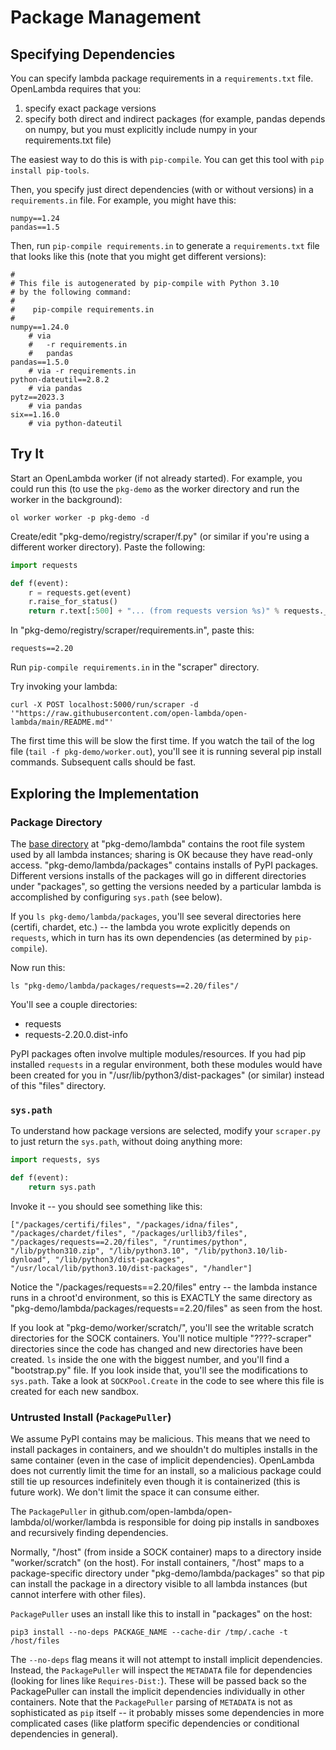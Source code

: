 # Package Management

## Specifying Dependencies

You can specify lambda package requirements in a `requirements.txt`
file.  OpenLambda requires that you:

1. specify exact package versions
2. specify both direct and indirect packages (for example, pandas depends on numpy, but you must explicitly include numpy in your requirements.txt file)


The easiest way to do this is with `pip-compile`.  You can get this
tool with `pip install pip-tools`.

Then, you specify just direct dependencies (with or without versions)
in a `requirements.in` file.  For example, you might have this:

```
numpy==1.24
pandas==1.5
```

Then, run `pip-compile requirements.in` to generate a
`requirements.txt` file that looks like this (note that you might get
different versions):

```
#
# This file is autogenerated by pip-compile with Python 3.10
# by the following command:
#
#    pip-compile requirements.in
#
numpy==1.24.0
    # via
    #   -r requirements.in
    #   pandas
pandas==1.5.0
    # via -r requirements.in
python-dateutil==2.8.2
    # via pandas
pytz==2023.3
    # via pandas
six==1.16.0
    # via python-dateutil
```

## Try It

Start an OpenLambda worker (if not already started).  For example, you
could run this (to use the `pkg-demo` as the worker directory and run
the worker in the background):

```
ol worker worker -p pkg-demo -d
```

Create/edit "pkg-demo/registry/scraper/f.py" (or similar if you're using
a different worker directory).  Paste the following:

```python
import requests

def f(event):
    r = requests.get(event)
    r.raise_for_status()
    return r.text[:500] + "... (from requests version %s)" % requests.__version__
```

In "pkg-demo/registry/scraper/requirements.in", paste this:

```
requests==2.20
```

Run `pip-compile requirements.in` in the "scraper" directory.

Try invoking your lambda:

```
curl -X POST localhost:5000/run/scraper -d '"https://raw.githubusercontent.com/open-lambda/open-lambda/main/README.md"'
```

The first time this will be slow the first time.  If you watch the
tail of the log file (`tail -f pkg-demo/worker.out`), you'll see it is
running several pip install commands.  Subsequent calls should be
fast.

## Exploring the Implementation

### Package Directory

The [base directory](base-image.md) at "pkg-demo/lambda" contains the
root file system used by all lambda instances; sharing is OK because
they have read-only access.  "pkg-demo/lambda/packages" contains
installs of PyPI packages.  Different versions installs of the
packages will go in different directories under "packages", so getting
the versions needed by a particular lambda is accomplished by
configuring `sys.path` (see below).

If you `ls pkg-demo/lambda/packages`, you'll see several directories
here (certifi, chardet, etc.) -- the lambda you wrote explicitly
depends on `requests`, which in turn has its own dependencies
(as determined by `pip-compile`).

Now run this:

```
ls "pkg-demo/lambda/packages/requests==2.20/files"/
```

You'll see a couple directories:
* requests
* requests-2.20.0.dist-info

PyPI packages often involve multiple modules/resources.  If you had
pip installed `requests` in a regular environment, both these modules
would have been created for you in "/usr/lib/python3/dist-packages"
(or similar) instead of this "files" directory.

### `sys.path`

To understand how package versions are selected, modify your
`scraper.py` to just return the `sys.path`, without doing anything more:

```python
import requests, sys

def f(event):
    return sys.path
```

Invoke it -- you should see something like this:

```
["/packages/certifi/files", "/packages/idna/files", "/packages/chardet/files", "/packages/urllib3/files", "/packages/requests==2.20/files", "/runtimes/python", "/lib/python310.zip", "/lib/python3.10", "/lib/python3.10/lib-dynload", "/lib/python3/dist-packages", "/usr/local/lib/python3.10/dist-packages", "/handler"]
```

Notice the "/packages/requests==2.20/files" entry -- the lambda
instance runs in a chroot'd environment, so this is EXACTLY the same
directory as "pkg-demo/lambda/packages/requests==2.20/files" as seen
from the host.

If you look at "pkg-demo/worker/scratch/", you'll see the writable
scratch directories for the SOCK containers.  You'll notice multiple
"????-scraper" directories since the code has changed and new
directories have been created.  `ls` inside the one with the biggest
number, and you'll find a "bootstrap.py" file.  If you look inside
that, you'll see the modifications to `sys.path`.  Take a look at
`SOCKPool.Create` in the code to see where this file is created for
each new sandbox.

### Untrusted Install (`PackagePuller`)

We assume PyPI contains may be malicious.  This means that we need to
install packages in containers, and we shouldn't do multiples installs
in the same container (even in the case of implicit dependencies).
OpenLambda does not currently limit the time for an install, so a
malicious package could still tie up resources indefinitely even
though it is containerized (this is future work).  We don't limit the
space it can consume either.

The `PackagePuller` in
github.com/open-lambda/open-lambda/ol/worker/lambda is responsible for
doing pip installs in sandboxes and recursively finding dependencies.

Normally, "/host" (from inside a SOCK container) maps to a directory
inside "worker/scratch" (on the host).  For install containers,
"/host" maps to a package-specific directory under
"pkg-demo/lambda/packages" so that pip can install the package in a
directory visible to all lambda instances (but cannot interfere with
other files).

`PackagePuller` uses an install like this to install in "packages" on the host:

```
pip3 install --no-deps PACKAGE_NAME --cache-dir /tmp/.cache -t /host/files
```

The `--no-deps` flag means it will not attempt to install implicit
dependencies.  Instead, the `PackagePuller` will inspect the
`METADATA` file for dependencies (looking for lines like
`Requires-Dist:`).  These will be passed back so the PackagePuller can
install the implicit dependencies individually in other containers.
Note that the `PackagePuller` parsing of `METADATA` is not as
sophisticated as `pip` itself -- it probably misses some dependencies
in more complicated cases (like platform specific dependencies or
conditional dependencies in general).

